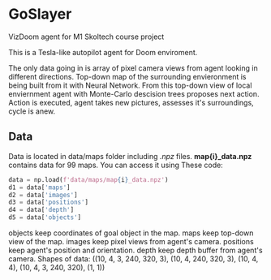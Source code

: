 # GoSlayer
VizDoom agent for M1 Skoltech course project

This is a Tesla-like autopilot agent for Doom enviroment.

The only data going in is array of pixel camera views from agent looking in different directions.
Top-down map of the surrounding envieronment is being built from it with Neural Network.
From this top-down view of local enviernment agent with Monte-Carlo descision trees proposes next action.
Action is executed, agent takes new pictures, assesses it's surroundings, cycle is anew.

## Data
Data is located in data/maps folder including *.npz* files.
**map{i}_data.npz** contains data for 99 maps.
You can access it using These code:
```Python
data = np.load(f'data/maps/map{i}_data.npz')
d1 = data['maps']
d2 = data['images']
d3 = data['positions']
d4 = data['depth']
d5 = data['objects']
```

objects keep coordinates of goal object in the map.
maps keep top-down view of the map.
images keep pixel views from agent's camera.
positions keep agent's position and orientation.
depth keep depth buffer from agent's camera.
Shapes of data:
((10, 4, 3, 240, 320, 3),
 (10, 4, 240, 320, 3),
 (10, 4, 4),
 (10, 4, 3, 240, 320),
 (1, 1))


